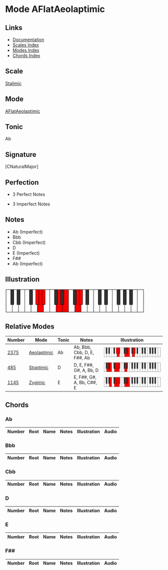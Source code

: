 # Mode AFlatAeolaptimic

## Links

- [Documentation](index.md)
- [Scales Index](Scales.md)
- [Modes Index](Modes.md)
- [Chords Index](Chords.md)

## Scale

[Stalimic](ScaleStalimic.md)

## Mode

[AFlatAeolaptimic](ModeAFlatAeolaptimic.md)

## Tonic

Ab

## Signature

[CNaturalMajor]

## Perfection

 - 3 Perfect Notes

 - 3 Imperfect Notes

## Notes

- Ab (Imperfect)
- Bbb
- Cbb (Imperfect)
- D
- E (Imperfect)
- F##
- Ab (Imperfect)

## Illustration

![AFlatAeolaptimic](ModeAFlatAeolaptimic.png)

## Relative Modes

| Number | Mode | Tonic | Notes | Illustration |
|--------|------|-------|-------|--------------|
| [2375](https://ianring.com/musictheory/scales/2375) | [Aeolaptimic](ModeAeolaptimic.md) | Ab | Ab, Bbb, Cbb, D, E, F##, Ab | ![AFlatAeolaptimic](ModeAFlatAeolaptimic.png) |
| [485](https://ianring.com/musictheory/scales/485) | [Stoptimic](ModeStoptimic.md) | D | D, E, F##, G#, A, Bb, D | ![DNaturalStoptimic](ModeDNaturalStoptimic.png) |
| [1145](https://ianring.com/musictheory/scales/1145) | [Zygimic](ModeZygimic.md) | E | E, F##, G#, A, Bb, C##, E | ![ENaturalZygimic](ModeENaturalZygimic.png) |

## Chords

### Ab

| Number | Root | Name | Notes | Illustration | Audio |
|--------|------|------|-------|--------------|-------|

### Bbb

| Number | Root | Name | Notes | Illustration | Audio |
|--------|------|------|-------|--------------|-------|

### Cbb

| Number | Root | Name | Notes | Illustration | Audio |
|--------|------|------|-------|--------------|-------|

### D

| Number | Root | Name | Notes | Illustration | Audio |
|--------|------|------|-------|--------------|-------|

### E

| Number | Root | Name | Notes | Illustration | Audio |
|--------|------|------|-------|--------------|-------|

### F##

| Number | Root | Name | Notes | Illustration | Audio |
|--------|------|------|-------|--------------|-------|

